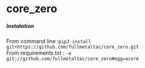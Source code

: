 # core_zero

##### Instalation
From command line :`pip3 install git+https://github.com/fullmetaltac/core_zero.git`  
From requirements.txt : `-e git://github.com/fullmetaltac/core_zero#egg=acore`